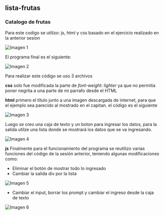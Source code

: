 ## lista-frutas
### Catalogo de frutas

Para este codigo se utilizo: js, html y css basado en el ejercicio realizado en la anterior sesion

![Imagen 1](https://github.com/MariaP92/lista-frutas/blob/master/assets/pictures/ejercicio_1.PNG)

El programa final es el siguiente: 

![Imagen 2](https://github.com/MariaP92/lista-frutas/blob/master/assets/pictures/ejercicio_2.PNG)

Para realizar este código se uso 3 archivos

**css** solo fue modificada la parte de _font-weight: lighter_ ya que no permitia poner negrita a una parte de mi parrafo desde el HTML

**html**
primero el título junto a una imagen descargada de internet, para que el ejemplo sea parecido al mostrado en el capitan. el código es el siguiente

![Imagen 3](https://github.com/MariaP92/lista-frutas/blob/master/assets/pictures/parra.PNG)

Luego se creo una caja de texto y un boton para ingresar los datos, para la salida utilze una lista donde se mostrará los datos que se va ingresando.

![Imagen 4](https://github.com/MariaP92/lista-frutas/blob/master/assets/pictures/input-output.PNG)


**js** 
Finalmente para el funcionamiento del programa se reutilizo varias funciones del código de la sesión anterior, teniendo algunas modificaciones como: 

* Eliminar el botón de mostrar todo lo ingresado
* Cambiar la salida div por la lista

![Imagen 5](https://github.com/MariaP92/lista-frutas/blob/master/assets/pictures/obtenerdatos.JPG)

* Cambiar el input, borrar los prompt y cambiar el ingreso desde la caja de texto

![Imagen 6](https://github.com/MariaP92/lista-frutas/blob/master/assets/pictures/input.JPG)
